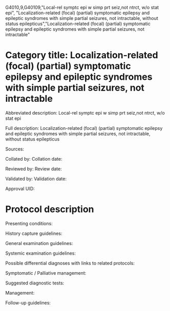 G4010,9,G40109,"Local-rel symptc epi w simp prt seiz,not ntrct, w/o stat epi", "Localization-related (focal) (partial) symptomatic epilepsy and epileptic syndromes with simple partial seizures, not intractable, without status epilepticus","Localization-related (focal) (partial) symptomatic epilepsy and epileptic syndromes with simple partial seizures, not intractable"
# Category title: Localization-related (focal) (partial) symptomatic epilepsy and epileptic syndromes with simple partial seizures, not intractable

Abbreviated description: Local-rel symptc epi w simp prt seiz,not ntrct, w/o stat epi

Full description: Localization-related (focal) (partial) symptomatic epilepsy and epileptic syndromes with simple partial seizures, not intractable, without status epilepticus

Sources:

Collated by:
Collation date:

Reviewed by:
Review date:

Validated by:
Validation date:

Approval UID:

# Protocol description

Presenting conditions:

History capture guidelines:

General examination guidelines:

Systemic examination guidelines:

Possible differential diagnoses with links to related protocols:

Symptomatic / Palliative management:

Suggested diagnostic tests:

Management:

Follow-up guidelines:
